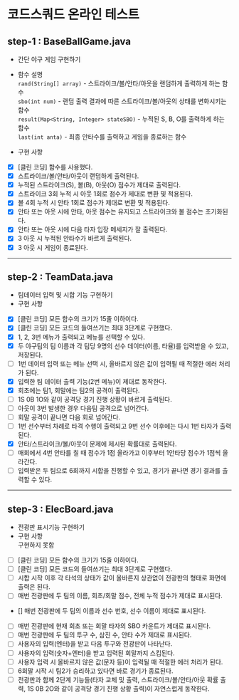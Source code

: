 # 코드스쿼드 온라인 테스트
## step-1 : BaseBallGame.java
 - 간단 야구 게임 구현하기
 - 함수 설명  
 `rand(String[] array)` - 스트라이크/볼/안타/아웃을 랜덤하게 출력하게 하는 함수  
 `sbo(int num)` - 랜덤 출력 결과에 따른 스트라이크/볼/아웃의 상태를 변화시키는 함수  
 `result(Map<String, Integer> stateSBO)` - 누적된 S, B, O를 출력하게 하는 함수   
 `last(int anta)` - 최종 안타수를 출력하고 게임을 종료하는 함수  
  
 - 구현 사항  
  - [X] [클린 코딩] 함수를 사용했다.  
  - [X]  스트라이크/볼/안타/아웃이 랜덤하게 출력된다.  
  - [X] 누적된 스트라이크(S), 볼(B), 아웃(O) 점수가 제대로 출력된다.  
  - [X] 스트라이크 3회 누적 시 아웃 1회로 점수가 제대로 변환 및 적용된다.  
  - [X] 볼 4회 누적 시 안타 1회로 점수가 제대로 변환 및 적용된다.  
  - [X] 안타 또는 아웃 시에 안타, 아웃 점수는 유지되고 스트라이크와 볼 점수는 초기화된다.  
  - [X] 안타 또는 아웃 시에 다음 타자 입장 메세지가 잘 출력된다.  
  - [X] 3 아웃 시 누적된 안타수가 바르게 출력된다.  
  - [X] 3 아웃 시 게임이 종료된다.  
  ***  
## step-2 : TeamData.java
 - 팀데이터 입력 및 시합 기능 구현하기
 - 구현 사항  
  - [X] [클린 코딩] 모든 함수의 크기가 15줄 이하이다.
  - [X] [클린 코딩] 모든 코드의 들여쓰기는 최대 3단계로 구현했다.
  - [X] 1, 2, 3번 메뉴가 출력되고 메뉴를 선택할 수 있다.
  - [X] 두 야구팀의 팀 이름과 각 팀당 9명의 선수 데이터(이름, 타율)를 입력받을 수 있고, 저장된다.
  - [ ] 1번 데이터 입력 또는 메뉴 선택 시, 올바르지 않은 값이 입력될 때 적절한 에러 처리가 된다.
  - [X] 입력한 팀 데이터 출력 기능(2번 메뉴)이 제대로 동작한다.
  - [X] 회초에는 팀1, 회말에는 팀2의 공격이 출력된다.
  - [ ] 1S 0B 1O와 같이 공격당 경기 진행 상황이 바르게 출력된다.
  - [ ] 아웃이 3번 발생한 경우 다음팀 공격으로 넘어간다.
  - [ ] 회말 공격이 끝나면 다음 회로 넘어간다.
  - [ ] 1번 선수부터 차례로 타격 수행이 출력되고 9번 선수 이후에는 다시 1번 타자가 출력된다.
  - [X] 안타/스트라이크/볼/아웃이 문제에 제시된 확률대로 출력된다.
  - [ ] 매회에서 4번 안타를 칠 때 점수가 1점 올라가고 이후부터 1안타당 점수가 1점씩 올라간다.
  - [ ] 입력받은 두 팀으로 6회까지 시합을 진행할 수 있고, 경기가 끝나면 경기 결과를 출력할 수 있다.  
  ***  
## step-3 : ElecBoard.java
 - 전광판 표시기능 구현하기
 - 구현 사항  
  구현하지 못함  
  - [ ] [클린 코딩] 모든 함수의 크기가 15줄 이하이다.
  - [ ] [클린 코딩] 모든 코드의 들여쓰기는 최대 3단계로 구현했다.
  - [ ] 시합 시작 이후 각 타석의 상태가 값이 올바른지 상관없이 전광판의 형태로 화면에 출력은 된다.
  - [ ] 매번 전광판에 두 팀의 이름, 회초/회말 점수, 전체 누적 점수가 제대로 표시된다.
  - [] 매번 전광판에 두 팀의 이름과 선수 번호, 선수 이름이 제대로 표시된다.
  - [ ] 매번 전광판에 현재 회초 또는 회말 타자의 SBO 카운트가 제대로 표시된다.
  - [ ] 매번 전광판에 두 팀의 투구 수, 삼진 수, 안타 수가 제대로 표시된다.
  - [ ] 사용자의 입력(엔터)을 받고 다음 투구와 전광판이 나타난다.
  - [ ] 사용자의 입력(숫자+엔터)을 받고 입력된 회말까지 스킵된다.
  - [ ] 사용자 입력 시 올바르지 않은 값(문자 등)이 입력될 때 적절한 에러 처리가 된다.
  - [ ] 6회말 시작 시 팀2가 승리하고 있다면 바로 경기가 종료된다.
  - [ ] 전광판과 함께 2단계 기능들(타자 교체 및 출력, 스트라이크/볼/안타/아웃 확률 출력, 1S 0B 2O와 같이 공격당 경기 진행 상황 출력)이 자연스럽게 동작한다.
